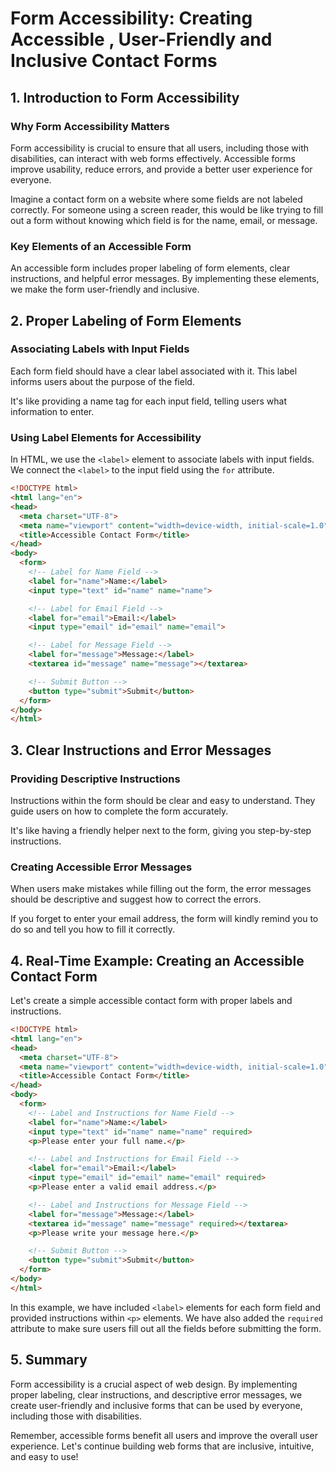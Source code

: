 # Form Accessibility: Creating Accessible , User-Friendly and Inclusive Contact Forms

## 1. Introduction to Form Accessibility

### Why Form Accessibility Matters

Form accessibility is crucial to ensure that all users, including those with disabilities, can interact with web forms effectively. Accessible forms improve usability, reduce errors, and provide a better user experience for everyone.

 Imagine a contact form on a website where some fields are not labeled correctly. For someone using a screen reader, this would be like trying to fill out a form without knowing which field is for the name, email, or message.

### Key Elements of an Accessible Form

An accessible form includes proper labeling of form elements, clear instructions, and helpful error messages. By implementing these elements, we make the form user-friendly and inclusive.

## 2. Proper Labeling of Form Elements

### Associating Labels with Input Fields

Each form field should have a clear label associated with it. This label informs users about the purpose of the field.

It's like providing a name tag for each input field, telling users what information to enter.

### Using Label Elements for Accessibility

In HTML, we use the `<label>` element to associate labels with input fields. We connect the `<label>` to the input field using the `for` attribute.

```html
<!DOCTYPE html>
<html lang="en">
<head>
  <meta charset="UTF-8">
  <meta name="viewport" content="width=device-width, initial-scale=1.0">
  <title>Accessible Contact Form</title>
</head>
<body>
  <form>
    <!-- Label for Name Field -->
    <label for="name">Name:</label>
    <input type="text" id="name" name="name">

    <!-- Label for Email Field -->
    <label for="email">Email:</label>
    <input type="email" id="email" name="email">

    <!-- Label for Message Field -->
    <label for="message">Message:</label>
    <textarea id="message" name="message"></textarea>

    <!-- Submit Button -->
    <button type="submit">Submit</button>
  </form>
</body>
</html>
```

## 3. Clear Instructions and Error Messages

### Providing Descriptive Instructions

Instructions within the form should be clear and easy to understand. They guide users on how to complete the form accurately.

 It's like having a friendly helper next to the form, giving you step-by-step instructions.

### Creating Accessible Error Messages

When users make mistakes while filling out the form, the error messages should be descriptive and suggest how to correct the errors.

 If you forget to enter your email address, the form will kindly remind you to do so and tell you how to fill it correctly.

## 4. Real-Time Example: Creating an Accessible Contact Form

Let's create a simple accessible contact form with proper labels and instructions.

```html
<!DOCTYPE html>
<html lang="en">
<head>
  <meta charset="UTF-8">
  <meta name="viewport" content="width=device-width, initial-scale=1.0">
  <title>Accessible Contact Form</title>
</head>
<body>
  <form>
    <!-- Label and Instructions for Name Field -->
    <label for="name">Name:</label>
    <input type="text" id="name" name="name" required>
    <p>Please enter your full name.</p>

    <!-- Label and Instructions for Email Field -->
    <label for="email">Email:</label>
    <input type="email" id="email" name="email" required>
    <p>Please enter a valid email address.</p>

    <!-- Label and Instructions for Message Field -->
    <label for="message">Message:</label>
    <textarea id="message" name="message" required></textarea>
    <p>Please write your message here.</p>

    <!-- Submit Button -->
    <button type="submit">Submit</button>
  </form>
</body>
</html>
```

In this example, we have included `<label>` elements for each form field and provided instructions within `<p>` elements. We have also added the `required` attribute to make sure users fill out all the fields before submitting the form.

## 5. Summary

Form accessibility is a crucial aspect of web design. By implementing proper labeling, clear instructions, and descriptive error messages, we create user-friendly and inclusive forms that can be used by everyone, including those with disabilities.

Remember, accessible forms benefit all users and improve the overall user experience. Let's continue building web forms that are inclusive, intuitive, and easy to use!